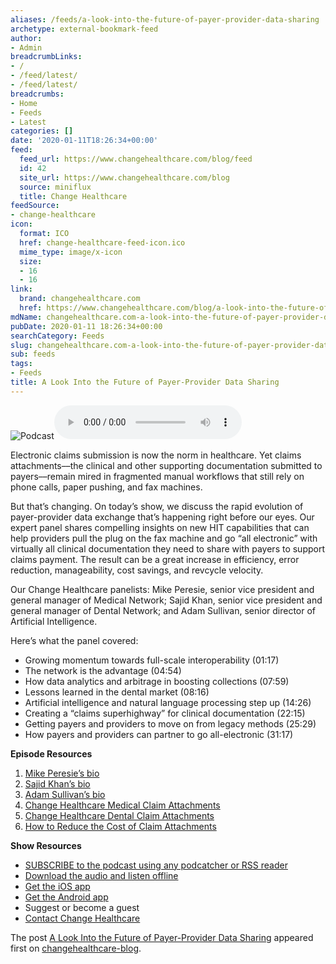 ```yaml
---
aliases: /feeds/a-look-into-the-future-of-payer-provider-data-sharing
archetype: external-bookmark-feed
author:
- Admin
breadcrumbLinks:
- /
- /feed/latest/
- /feed/latest/
breadcrumbs:
- Home
- Feeds
- Latest
categories: []
date: '2020-01-11T18:26:34+00:00'
feed:
  feed_url: https://www.changehealthcare.com/blog/feed
  id: 42
  site_url: https://www.changehealthcare.com/blog
  source: miniflux
  title: Change Healthcare
feedSource:
- change-healthcare
icon:
  format: ICO
  href: change-healthcare-feed-icon.ico
  mime_type: image/x-icon
  size:
  - 16
  - 16
link:
  brand: changehealthcare.com
  href: https://www.changehealthcare.com/blog/a-look-into-the-future-of-payer-provider-data-sharing
mdName: changehealthcare.com-a-look-into-the-future-of-payer-provider-data-sharing
pubDate: 2020-01-11 18:26:34+00:00
searchCategory: Feeds
slug: changehealthcare.com-a-look-into-the-future-of-payer-provider-data-sharing
sub: feeds
tags:
- Feeds
title: A Look Into the Future of Payer-Provider Data Sharing
---
```


<img src="https://www.changehealthcare.com/blog/wp-content/uploads/761840059-medium-253x169.jpg" alt="Podcast" loading="lazy"/><audio controls><source type="audio/mpeg" src="http://traffic.libsyn.com/changehealthcare/Attachments_2019-12-C.mp3?_=22"/><a href="http://traffic.libsyn.com/changehealthcare/Attachments_2019-12-C.mp3" rel="noopener noreferrer" target="_blank" referrerpolicy="no-referrer">http://traffic.libsyn.com/changehealthcare/Attachments_2019-12-C.mp3</a></audio>
<p>Electronic claims submission is now the norm in healthcare. Yet claims attachments––the clinical and other supporting documentation submitted to payers––remain mired in fragmented manual workflows that still rely on phone calls, paper pushing, and fax machines.</p>
<p>But that’s changing. On today’s show, we discuss the rapid evolution of payer-provider data exchange that’s happening right before our eyes. Our expert panel shares compelling insights on new HIT capabilities that can help providers pull the plug on the fax machine and go “all electronic” with virtually all clinical documentation they need to share with payers to support claims payment. The result can be a great increase in efficiency, error reduction, manageability, cost savings, and revcycle velocity.</p>
<p>Our Change Healthcare panelists: Mike Peresie, senior vice president and general manager of Medical Network; Sajid Khan, senior vice president and general manager of Dental Network; and Adam Sullivan, senior director of Artificial Intelligence.</p>
<p>Here’s what the panel covered:</p>
<ul>
<li>Growing momentum towards full-scale interoperability (01:17)</li>
<li>The network is the advantage (04:54)</li>
<li>How data analytics and arbitrage in boosting collections (07:59)</li>
<li>Lessons learned in the dental market (08:16)</li>
<li>Artificial intelligence and natural language processing step up (14:26)</li>
<li>Creating a “claims superhighway” for clinical documentation (22:15)</li>
<li>Getting payers and providers to move on from legacy methods (25:29)</li>
<li>How payers and providers can partner to go all-electronic (31:17)</li>
</ul>
<p><strong>Episode Resources</strong></p>
<ol>
<li><a href="https://www.linkedin.com/in/mike-peresie-1161072/" rel="noopener noreferrer" target="_blank" referrerpolicy="no-referrer">Mike Peresie’s bio</a></li>
<li><a href="https://www.linkedin.com/in/sajid-khan-3486565/" rel="noopener noreferrer" target="_blank" referrerpolicy="no-referrer">Sajid Khan’s bio</a></li>
<li><a href="https://www.linkedin.com/in/adam-sullivan-ph-d-92743832/" rel="noopener noreferrer" target="_blank" referrerpolicy="no-referrer">Adam Sullivan’s bio</a></li>
<li><a href="https://www.changehealthcare.com/solutions/medical-claim-attachments" rel="noopener noreferrer" target="_blank" referrerpolicy="no-referrer"> Change Healthcare Medical Claim Attachments</a></li>
<li><a href="https://www.changehealthcare.com/solutions/dental-claim-attachments" rel="noopener noreferrer" target="_blank" referrerpolicy="no-referrer"> Change Healthcare Dental Claim Attachments</a></li>
<li><a href="https://www.changehealthcare.com/resources/detail/electronic-claim-attachments-reduce-costs" rel="noopener noreferrer" target="_blank" referrerpolicy="no-referrer"> How to Reduce the Cost of Claim Attachments</a></li>
</ol>
<p><strong>Show Resources</strong></p>
<ul>
<li><a href="http://changehealthcare.libsyn.com/" rel="noopener noreferrer" target="_blank" referrerpolicy="no-referrer">SUBSCRIBE to the podcast using any podcatcher or RSS reader</a></li>
<li><a href="http://traffic.libsyn.com/changehealthcare/Attachments_2019-12-C.mp3" rel="noopener noreferrer" target="_blank" referrerpolicy="no-referrer"> Download the audio and listen offline</a></li>
<li><a href="https://itunes.apple.com/us/app/podcast-source/id419361759?mt=8" rel="noopener noreferrer" target="_blank" referrerpolicy="no-referrer">Get the iOS app</a></li>
<li><a href="https://play.google.com/store/apps/details?id=com.libsyn.android.podcastBox" rel="noopener noreferrer" target="_blank" referrerpolicy="no-referrer"> Get the Android app</a></li>
<li>Suggest or become a guest</a></li>
<li><a href="https://www.changehealthcare.com/contact" rel="noopener noreferrer" target="_blank" referrerpolicy="no-referrer">Contact Change Healthcare</a></li>
</ul>
<p>The post <a href="https://www.changehealthcare.com/blog/a-look-into-the-future-of-payer-provider-data-sharing" rel="noopener noreferrer" target="_blank" referrerpolicy="no-referrer">A Look Into the Future of Payer-Provider Data Sharing</a> appeared first on <a href="https://www.changehealthcare.com/blog" rel="noopener noreferrer" target="_blank" referrerpolicy="no-referrer">changehealthcare-blog</a>.</p>